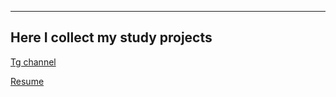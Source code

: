 ------------------------------------
  Here I collect my study projects   
------------------------------------ 
[Tg channel](https://t.me/quasi_notes)

[Resume](https://ulyanovsk.hh.ru/applicant/resumes/view?resume=f1b093c3ff0ceb2a470039ed1f4b354f545859)



